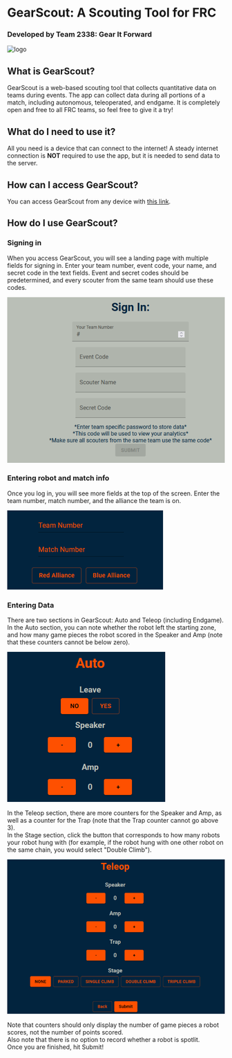 # GearScout: A Scouting Tool for FRC
### Developed by Team 2338: Gear It Forward
![logo](https://avatars.githubusercontent.com/u/8992546?s=200&v=4)

## What is GearScout?
GearScout is a web-based scouting tool that collects quantitative data on teams during events. The app can collect data during all portions of a match, including autonomous, teleoperated, and endgame. It is completely open and free to all FRC teams, so feel free to give it a try!

## What do I need to use it?
All you need is a device that can connect to the internet! A steady internet connection is **NOT** required to use the app, but it is needed to send data to the server. 

## How can I access GearScout? 
You can access GearScout from any device with [this link](https://gearitforward.com/).


## How do I use GearScout?

### Signing in
When you access GearScout, you will see a landing page with multiple fields for signing in. Enter your team number, event code, your name, and secret code in the text fields. Event and secret codes should be predetermined, and every scouter from the same team should use these codes. 

![GearScout Landing Page](./src/images/GearScoutSignIn.png)

### Entering robot and match info
Once you log in, you will see more fields at the top of the screen. Enter the team number, match number, and the alliance the team is on.

![GearScout Info Section](./src/images/GearScoutInfo.png)

### Entering Data
There are two sections in GearScout: Auto and Teleop (including Endgame).
<br>
In the Auto section, you can note whether the robot left the starting zone, and how many game pieces the robot scored in the Speaker and Amp (note that these counters cannot be below zero).

![GearScout Auto](./src/images/GearScoutAuto.png)

In the Teleop section, there are more counters for the Speaker and Amp, as well as a counter for the Trap (note that the Trap counter cannot go above 3). 
<br>
In the Stage section, click the button that corresponds to how many robots your robot hung with (for example, if the robot hung with one other robot on the same chain, you would select "Double Climb").

![GearScout Teleop](./src/images/GearScoutTeleop.png)

Note that counters should only display the number of game pieces a robot scores, not the number of points scored.
<br>
Also note that there is no option to record whether a robot is spotlit.
<br>
Once you are finished, hit Submit! 



